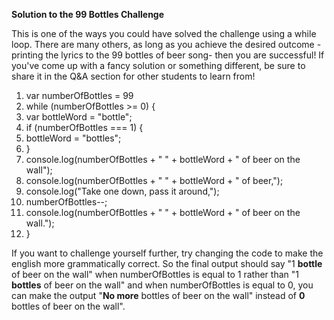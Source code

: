 **Solution to the 99 Bottles Challenge**

This is one of the ways you could have solved the challenge using a while loop. There are many others, as long as you achieve the desired outcome -printing the lyrics to the 99 bottles of beer song- then you are successful! If you've come up with a fancy solution or something different, be sure to share it in the Q&A section for other students to learn from!

1. var numberOfBottles = 99
2. while (numberOfBottles >= 0) {
3. var bottleWord = "bottle";
4. if (numberOfBottles === 1) {
5. bottleWord = "bottles";
6. }
7. console.log(numberOfBottles + " " + bottleWord + " of beer on the wall");
8. console.log(numberOfBottles + " " + bottleWord + " of beer,");
9. console.log("Take one down, pass it around,");
10. numberOfBottles--;
11. console.log(numberOfBottles + " " + bottleWord + " of beer on the wall.");
12. }

If you want to challenge yourself further, try changing the code to make the english more grammatically correct. 
So the final output should say "1 **bottle** of beer on the wall" when numberOfBottles is equal to 1 rather than "1 **bottles** of beer on the wall" and when numberOfBottles is equal to 0, you can make the output "**No more** bottles of beer on the wall" instead of **0** bottles of beer on the wall".